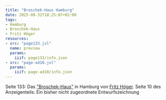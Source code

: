 ```yaml
---
title: "Broschek-Haus Hamburg"
date: 2025-08-31T18:25:07+02:00
tags:
- Hamburg
- Broschek-Haus
- Fritz Höger
resources:
- src: "page133.jxl"
  name: preview
  params:
    iiif: page133/info.json
- src: "page-ad10.jxl"
  params:
    iiif: page-ad10/info.json
---
```

Seite 133: Das ["Broschek-Haus"](/tags/Broschek-Haus) in Hamburg von [Fritz Höger](/tags/Fritz-Höger).
Seite 10 des Anzeigenteils: Ein bisher nicht zugeordnete Entwurfszeichnung
